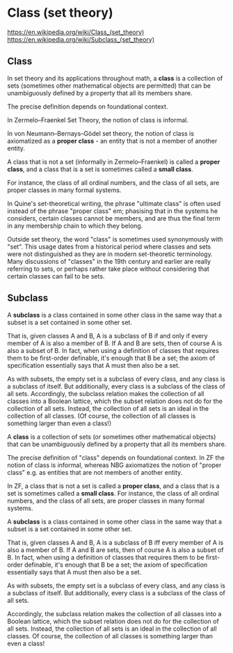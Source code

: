 # Class (set theory)

https://en.wikipedia.org/wiki/Class_(set_theory)
https://en.wikipedia.org/wiki/Subclass_(set_theory)



## Class

In set theory and its applications throughout math, a **class** is a collection of sets (sometimes other mathematical objects are permitted) that can be unambiguously defined by a property that all its members share.

The precise definition depends on foundational context.

In Zermelo–Fraenkel Set Theory, the notion of class is informal.

In von Neumann–Bernays–Gödel set theory, the notion of class is axiomatized as a **proper class** - an entity that is not a member of another entity.

A class that is not a set (informally in Zermelo–Fraenkel) is called a **proper class**, and a class that is a set is sometimes called a **small class**.

For instance, the class of all ordinal numbers, and the class of all sets, are proper classes in many formal systems.

In Quine's set-theoretical writing, the phrase "ultimate class" is often used instead of the phrase "proper class" em;
phasising that in the systems he considers, certain classes cannot be members, and are thus the final term in any membership chain to which they belong.

Outside set theory, the word "class" is sometimes used synonymously with "set". This usage dates from a historical period where classes and sets were not distinguished as they are in modern set-theoretic terminology. Many discussions of "classes" in the 19th century and earlier are really referring to sets, or perhaps rather take place without considering that certain classes can fail to be sets.


## Subclass
A **subclass** is a class contained in some other class in the same way that a subset is a set contained in some other set.

That is, given classes A and B, A is a subclass of B if and only if every member of A is also a member of B. If A and B are sets, then of course A is also a subset of B. In fact, when using a definition of classes that requires them to be first-order definable, it's enough that B be a set; the axiom of specification essentially says that A must then also be a set.

As with subsets, the empty set is a subclass of every class, and any class is a subclass of itself. But additionally, every class is a subclass of the class of all sets. Accordingly, the subclass relation makes the collection of all classes into a Boolean lattice, which the subset relation does not do for the collection of all sets. Instead, the collection of all sets is an ideal in the collection of all classes. (Of course, the collection of all classes is something larger than even a class!)



A **class** is a collection of sets (or sometimes other mathematical objects) that can be unambiguously defined by a property that all its members share.

The precise definition of "class" depends on foundational context. In ZF the notion of class is informal, whereas NBG axiomatizes the notion of "proper class" e.g. as entities that are not members of another entity.

In ZF, a class that is not a set is called a **proper class**, and a class that is a set is sometimes called a **small class**. For instance, the class of all ordinal numbers, and the class of all sets, are proper classes in many formal systems.

A **subclass** is a class contained in some other class in the same way that a subset is a set contained in some other set.

That is, given classes A and B, A is a subclass of B iff every member of A is also a member of B. If A and B are sets, then of course A is also a subset of B. In fact, when using a definition of classes that requires them to be first-order definable, it's enough that B be a set; the axiom of specification essentially says that A must then also be a set.

As with subsets, the empty set is a subclass of every class, and any class is a subclass of itself. But additionally, every class is a subclass of the class of all sets.

Accordingly, the subclass relation makes the collection of all classes into a Boolean lattice, which the subset relation does not do for the collection of all sets. Instead, the collection of all sets is an ideal in the collection of all classes. Of course, the collection of all classes is something larger than even a class!
